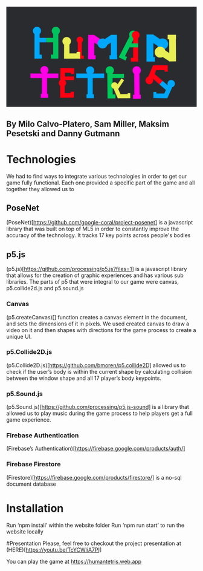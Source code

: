 ![Human Tetris](./public/Tetris.png)

## By Milo Calvo-Platero, Sam Miller, Maksim Pesetski and Danny Gutmann



# Technologies
  We had to find ways to integrate various technologies in order to get our game fully functional. Each one provided a specific part of the game and all together they allowed us to 

## PoseNet
  (PoseNet)[https://github.com/google-coral/project-posenet] is a javascript library that was built on top of ML5 in order to constantly improve the accuracy of the technology. It tracks 17 key points across people's bodies 

## p5.js
(p5.js)[https://github.com/processing/p5.js?files=1] is a javascript library that allows for the creation of graphic experiences and has various sub libraries. The parts of p5 that were integral to our game were canvas, p5.collide2d.js and p5.sound.js

### Canvas
(p5.createCanvas)[] function creates a canvas element in the document, and sets the dimensions of it in pixels. We used created canvas to draw a video on it and then shapes with directions for the game process to create a unique UI.

### p5.Collide2D.js
(p5.Collide2D.js)[https://github.com/bmoren/p5.collide2D] allowed us to check if the user’s body is within the current shape by calculating collision between the window shape and all 17 player’s body keypoints.

### p5.Sound.js
(p5.Sound.js)[https://github.com/processing/p5.js-sound] is a library that allowed us to play music during the game process to help players get a full game experience.

### Firebase Authentication
(Firebase’s Authentication)[https://firebase.google.com/products/auth/]

### Firebase Firestore
(Firestore)[https://firebase.google.com/products/firestore/] is a no-sql document database




# Installation
Run ‘npm install’ within the website folder
Run ‘npm run start’ to run the website locally


#Presentation
Please, feel free to checkout the project presentation at (HERE)[https://youtu.be/TcYCWliA7PI]


You can play the game at https://humantetris.web.app